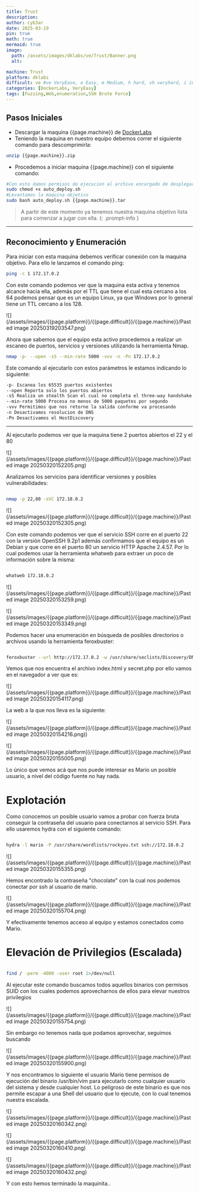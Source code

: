 ```yaml
---
title: Trust
description:
author: cyb3ar
date: 2025-03-19
pin: true
math: true
mermaid: true
image:
  path: /assets/images/dklabs/ve/Trust/Banner.png
  alt: 

machine: Trust
platform: dklabs
difficult: ve #ve VeryEase, e Easy, m Medium, h hard, vh veryhard, i insane
categories: [DockerLabs, VeryEasy]
tags: [Fuzzing,Web,enumeration,SSH Brute Force]
---
```


## Pasos Iniciales

- Descargar la maquina {{page.machine}} de [DockerLabs](https://dockerlabs.es/)
- Teniendo la maquina en nuestro equipo debemos correr el siguiente comando para descomprimirla:

```bash
unzip {{page.machine}}.zip
```

- Procedemos a iniciar maquina {{page.machine}} con el siguiente comando:

```bash
#Con esto damos permisos de ejecucion al archivo encargado de desplegarnos la maquina.
sudo chmod +x auto_deploy.sh
#Levantamos la maquina objetivo
sudo bash auto_deploy.sh {{page.machine}}.tar
```

<!-- markdownlint-capture -->
<!-- markdownlint-disable -->

> A partir de este momento ya tenemos nuestra maquina objetivo lista para comenzar a jugar con ella.
{: .prompt-info }

<!-- markdownlint-restore -->

----------------------------------------------------------------------------

## Reconocimiento y Enumeración

Para iniciar con esta maquina debemos verificar conexión con la maquina objetivo. Para ello le lanzamos el comando ping:

```bash
ping -c 1 172.17.0.2
```

Con este comando podemos ver que la maquina esta activa y tenemos alcance hacia ella, además por el TTL que tiene el cual esta cercano a los 64 podemos pensar que es un equipo Linux, ya que Windows por lo general tiene un TTL cercano a los 128. 

![](/assets/images/{{page.platform}}/{{page.difficult}}/{{page.machine}}/Pasted image 20250319203547.png)

Ahora que sabemos que el equipo esta activo procedemos a realizar un escaneo de puertos, servicios y versiones utilizando la herramienta Nmap.

```bash
nmap -p- --open -sS --min-rate 5000 -vvv -n -Pn 172.17.0.2
```

Este comando al ejecutarlo con estos parámetros le estamos indicando lo siguiente:

```bash
-p- Escanea los 65535 puertos existentes
--open Reporta solo los puertos abiertos
-sS Realiza un stealth Scan el cual no completa el three-way handshake (SYN / SYN-ACK / RST)
--min-rate 5000 Procesa no menos de 5000 paquetes por segundo
-vvv Permitimos que nos retorne la salida conforme va procesando
-n Desactivamos resolucion de DNS
-Pn Desactivamos el HostDiscovery
```

---------------------------------------------------------------------------------

Al ejecutarlo podemos ver que la maquina tiene 2 puertos abiertos el 22 y el 80

![](/assets/images/{{page.platform}}/{{page.difficult}}/{{page.machine}}/Pasted image 20250320152205.png)

Analizamos los servicios para identificar versiones y posibles vulnerabilidades:

```bash

nmap -p 22,80 -sVC 172.18.0.2

```

![](/assets/images/{{page.platform}}/{{page.difficult}}/{{page.machine}}/Pasted image 20250320152305.png)

Con este comando podemos ver que el servicio SSH corre en el puerto 22 con la versión OpenSSH 9.2p1 además confirmamos que el equipo es un  Debian y que corre en el puerto 80 un servicio HTTP Apache 2.4.57. Por lo cual podemos usar la herramienta whatweb para extraer un poco de información sobre la misma:

```bash

whatweb 172.18.0.2

```

![](/assets/images/{{page.platform}}/{{page.difficult}}/{{page.machine}}/Pasted image 20250320153259.png)

![](/assets/images/{{page.platform}}/{{page.difficult}}/{{page.machine}}/Pasted image 20250320153349.png)

Podemos hacer una enumeración en búsqueda de posibles directorios o archivos usando la herramienta feroxbuster:

```bash

feroxbuster --url http://172.17.0.2 -w /usr/share/seclists/Discovery/DNS/subdomains-top1million-110000.txt -t 200 -d 0 -x php,html,txt

```

Vemos que nos encuentra el archivo index.html y secret.php por ello vamos en el navegador a ver que es:

![](/assets/images/{{page.platform}}/{{page.difficult}}/{{page.machine}}/Pasted image 20250320154117.png)

La web a la que nos lleva es la siguiente:

![](/assets/images/{{page.platform}}/{{page.difficult}}/{{page.machine}}/Pasted image 20250320154216.png))

![](/assets/images/{{page.platform}}/{{page.difficult}}/{{page.machine}}/Pasted image 20250320155005.png)

Lo único que vemos acá que nos puede interesar es Mario un posible usuario, a nivel del código fuente no hay nada.
# Explotación 

Como conocemos un posible usuario vamos a probar con fuerza bruta conseguir la contraseña del usuario para conectarnos al servicio SSH. Para ello usaremos hydra con el siguiente comando:

```bash

hydra -l mario -P /usr/share/wordlists/rockyou.txt ssh://172.18.0.2

```

![](/assets/images/{{page.platform}}/{{page.difficult}}/{{page.machine}}/Pasted image 20250320155355.png)

Hemos encontrado la contraseña "chocolate" con la cual nos podemos conectar por ssh al usuario de mario.

![](/assets/images/{{page.platform}}/{{page.difficult}}/{{page.machine}}/Pasted image 20250320155704.png)

Y efectivamente tenemos acceso al equipo y estamos conectados como Mario.
# Elevación de Privilegios (Escalada)

```bash

find / -perm -4000 -user root 2>/dev/null

```

Al ejecutar este comando buscamos todos aquellos binarios con permisos SUID con los cuales podemos aprovecharnos de ellos para elevar nuestros privilegios 

![](/assets/images/{{page.platform}}/{{page.difficult}}/{{page.machine}}/Pasted image 20250320155754.png)

Sin embargo no tenemos nada que podamos aprovechar, seguimos buscando

![](/assets/images/{{page.platform}}/{{page.difficult}}/{{page.machine}}/Pasted image 20250320155900.png)

Y nos encontramos lo siguiente el usuario Mario tiene permisos de ejecución del binario  /usr/bin/vim para ejecutarlo como cualquier usuario del sistema y desde cualquier host. Lo peligroso de este binario es que nos permite escapar a una Shell del usuario que lo ejecute, con lo cual tenemos nuestra escalada.

![](/assets/images/{{page.platform}}/{{page.difficult}}/{{page.machine}}/Pasted image 20250320160342.png)

![](/assets/images/{{page.platform}}/{{page.difficult}}/{{page.machine}}/Pasted image 20250320160410.png)

![](/assets/images/{{page.platform}}/{{page.difficult}}/{{page.machine}}/Pasted image 20250320160432.png)

Y con esto hemos terminado la maquinita..